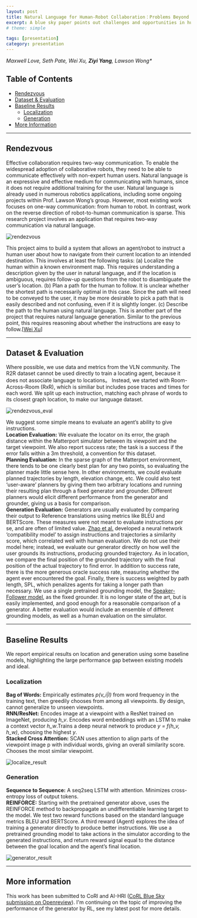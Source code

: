 ```yaml
---
layout: post
title: Natural Language for Human-Robot Collaboration：Problems Beyond Language Grounding
excerpt: A blue sky paper points out challenges and opportunities in human-robot interaction, in the context of vision-language navigation.
# theme: simple

tags: [presentation]
category: presentation
---
```

_Maxwell Love, Seth Pate, Wei Xu, **Ziyi Yang**, Lawson Wong*_

## Table of Contents
  * [Rendezvous](#rendezvous)
  * [Dataset & Evaluation](#dataset--evaluation)
  * [Baseline Results](#baseline-results)
    * [Localization](#localization)
    * [Generation](#generation)
  * [More Information](#more-information)

---
## Rendezvous
Effective collaboration requires two-way communication. To enable the widespread adoption of collaborative robots, they need to be able to communicate effectively with non-expert human users. Natural language is an expressive and effective medium for communicating with humans, since it does not require additional training for the user. Natural language is already used in numerous robotics applications, including some ongoing projects within Prof. Lawson Wong’s group. However, most existing work focuses on one-way communication: from human to robot. In contrast, work on the reverse direction of robot-to-human communication is sparse. This research project involves an application that requires two-way communication via natural language.

![rendezvous](/images/rdv.png)

This project aims to build a system that allows an agent/robot to instruct a human user about how to navigate from their current location to an intended destination. This involves at least the following tasks: (a) Localize the human within a known environment map. This requires understanding a description given by the user in natural language, and if the location is ambiguous, requires follow-up questions from the robot to disambiguate the user’s location. (b) Plan a path for the human to follow. It is unclear whether the shortest path is necessarily optimal in this case. Since the path will need to be conveyed to the user, it may be more desirable to pick a path that is easily described and not confusing, even if it is slightly longer. (c) Describe the path to the human using natural language. This is another part of the project that requires natural language generation. Similar to the previous point, this requires reasoning about whether the instructions are easy to follow.\[[Wei Xu](https://www.weixu.xyz/project/rendezvous/)\]

---
## Dataset & Evaluation
Where possible, we use data and metrics from the VLN community. The R2R dataset cannot be used directly to train a locating agent, because it does not associate language to locations。 Instead, we started with Room-Across-Room (RxR), which is similiar but includes pose traces and times for each word. We split up each instruction, matching each phrase of words to its closest graph location, to make our language dataset.

![rendezvous_eval](/images/rdv_eval.png)

We suggest some simple means to evaluate an agent’s ability to give instructions.  
__Location Evaluation:__ We evaluate the locator on its error, the graph distance within the Matterport simulator between its viewpoint and the target viewpoint. We also report success rate; the task is a success if the error falls within a 3m threshold, a convention for this dataset.  
__Planning Evaluation:__ In the sparse graph of the Matterport environment, there tends to be one clearly best plan for any two points, so evaluating the planner made little sense here. In other environments, we could evaluate planned trajectories by length, elevation change, etc. We could also test ‘user-aware’ planners by giving them two arbitrary locations and running their resulting plan through a fixed generator and grounder. Different planners would elicit different performance from the generator and grounder, giving us a basis for comparison.  
__Generation Evaluation:__ Generators are usually evaluated by comparing their output to Reference translations using metrics like BLEU and BERTScore. These measures were not meant to evaluate instructions per se, and are often of limited value. [Zhao et al.](https://arxiv.org/abs/2101.10504) developed a neural network ‘compatibility model’ to assign instructions and trajectories a similarity score, which correlated well with human evaluation. We do not use their model here; instead, we evaluate our generator directly on how well the user grounds its instructions, producing grounded trajectory. As in location, we compare the final position of the grounded trajectory with the final position of the actual trajectory to find error. In addition to success rate, there is the more generous oracle success rate, measuring whether the agent ever encountered the goal. Finally, there is success weighted by path length, SPL, which penalizes agents for taking a longer path than necessary. We use a single pretrained grounding model, the [Speaker-Follower model](https://arxiv.org/abs/1806.02724), as the fixed grounder. It is no longer state of the art, but is easily implemented, and good enough for a reasonable comparison of a generator. A better evaluation would include an ensemble of different grounding models, as well as a human evaluation on the simulator.

---
## Baseline Results
We report empirical results on location and generation using some baseline models, highlighting the large performance gap between existing models and ideal.  
### Localization
__Bag of Words:__ Empirically estimates *p(v_i|l)* from word frequency in the training text, then greedily chooses from among all viewpoints. By design, cannot generalize to unseen viewpoints.  
__RNN/ResNet:__ Encodes image at a viewpoint with a ResNet trained on ImageNet, producing *h_v*. Encodes word embeddings with an LSTM to make a context vector *h_w*.Trains a deep neural network to produce *y = f(h_v, h_w)*, choosing the highest *y*.  
__Stacked Cross Attention:__ SCAN uses attention to align parts of the viewpoint image p with individual words, giving an overall similarity score. Chooses the most similar viewpoint.

![localize_result](/images/localize.png)

### Generation
__Sequence to Sequence:__ A seq2seq LSTM with attention. Minimizes cross-entropy loss of output tokens.  
__REINFORCE:__ Starting with the pretrained generator above, uses the REINFORCE method to backpropagate an undifferentiable learning target to the model. We test two reward functions based on the standard language metrics BLEU and BERTScore. A third reward (Agent) explores the idea of training a generator directly to produce better instructions. We use a pretrained grounding model to take actions in the simulator according to the generated instructions, and return reward signal equal to the distance between the goal location and the agent’s final location.

![generator_result](/images/generate.png)

---
## More information
This work has been submitted to CoRl and AI-HRI ([CoRL Blue Sky submission on Openreview](https://openreview.net/forum?id=j6oOhhGtFbl)). I'm continuing on the topic of improving the performance of the generator by RL, see my latest post for more details.
